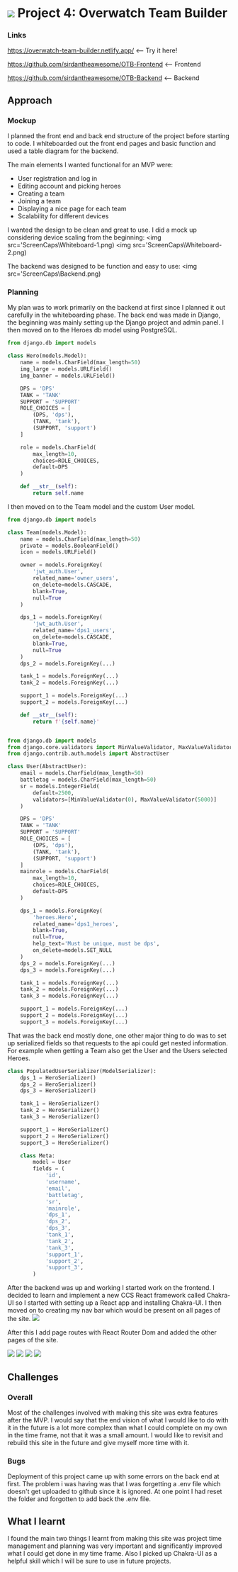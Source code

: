 # <img src='https://ga-dash.s3.amazonaws.com/production/assets/logo-9f88ae6c9c3871690e33280fcf557f33.png'> Project 4: Overwatch Team Builder

### Links

https://overwatch-team-builder.netlify.app/ <-- Try it here!

https://github.com/sirdantheawesome/OTB-Frontend <-- Frontend

https://github.com/sirdantheawesome/OTB-Backend <-- Backend

## Approach

### Mockup

I planned the front end and back end structure of the project before starting to code. I whiteboarded out the front end pages and basic function and used a table diagram for the backend.

The main elements I wanted functional for an MVP were:

- User registration and log in
- Editing account and picking heroes
- Creating a team
- Joining a team
- Displaying a nice page for each team
- Scalability for different devices

I wanted the design to be clean and great to use. I did a mock up considering device scaling from the beginning:
<img src='ScreenCaps\Whiteboard-1.png)
<img src='ScreenCaps\Whiteboard-2.png)

The backend was designed to be function and easy to use:
<img src='ScreenCaps\Backend.png)

### Planning

My plan was to work primarily on the backend at first since I planned it out carefully in the whiteboarding phase. The back end was made in Django, the beginning was mainly setting up the Django project and admin panel. I then moved on to the Heroes db model using PostgreSQL.

```py
from django.db import models

class Hero(models.Model):
    name = models.CharField(max_length=50)
    img_large = models.URLField()
    img_banner = models.URLField()

    DPS = 'DPS'
    TANK = 'TANK'
    SUPPORT = 'SUPPORT'
    ROLE_CHOICES = [
        (DPS, 'dps'),
        (TANK, 'tank'),
        (SUPPORT, 'support')
    ]

    role = models.CharField(
        max_length=10,
        choices=ROLE_CHOICES,
        default=DPS
    )

    def __str__(self):
        return self.name

```

I then moved on to the Team model and the custom User model.

```py
from django.db import models

class Team(models.Model):
    name = models.CharField(max_length=50)
    private = models.BooleanField()
    icon = models.URLField()

    owner = models.ForeignKey(
        'jwt_auth.User',
        related_name='owner_users',
        on_delete=models.CASCADE,
        blank=True,
        null=True
    )

    dps_1 = models.ForeignKey(
        'jwt_auth.User',
        related_name='dps1_users',
        on_delete=models.CASCADE,
        blank=True,
        null=True
    )
    dps_2 = models.ForeignKey(...)

    tank_1 = models.ForeignKey(...)
    tank_2 = models.ForeignKey(...)

    support_1 = models.ForeignKey(...)
    support_2 = models.ForeignKey(...)

    def __str__(self):
        return f'{self.name}'

```

```py

from django.db import models
from django.core.validators import MinValueValidator, MaxValueValidator
from django.contrib.auth.models import AbstractUser

class User(AbstractUser):
    email = models.CharField(max_length=50)
    battletag = models.CharField(max_length=50)
    sr = models.IntegerField(
        default=2500,
        validators=[MinValueValidator(0), MaxValueValidator(5000)]
    )

    DPS = 'DPS'
    TANK = 'TANK'
    SUPPORT = 'SUPPORT'
    ROLE_CHOICES = [
        (DPS, 'dps'),
        (TANK, 'tank'),
        (SUPPORT, 'support')
    ]
    mainrole = models.CharField(
        max_length=10,
        choices=ROLE_CHOICES,
        default=DPS
    )

    dps_1 = models.ForeignKey(
        'heroes.Hero',
        related_name='dps1_heroes',
        blank=True,
        null=True,
        help_text='Must be unique, must be dps',
        on_delete=models.SET_NULL
    )
    dps_2 = models.ForeignKey(...)
    dps_3 = models.ForeignKey(...)

    tank_1 = models.ForeignKey(...)
    tank_2 = models.ForeignKey(...)
    tank_3 = models.ForeignKey(...)

    support_1 = models.ForeignKey(...)
    support_2 = models.ForeignKey(...)
    support_3 = models.ForeignKey(...)

```

That was the back end mostly done, one other major thing to do was to set up serialized fields so that requests to the api could get nested information. For example when getting a Team also get the User and the Users selected Heroes.

```py
class PopulatedUserSerializer(ModelSerializer):
    dps_1 = HeroSerializer()
    dps_2 = HeroSerializer()
    dps_3 = HeroSerializer()

    tank_1 = HeroSerializer()
    tank_2 = HeroSerializer()
    tank_3 = HeroSerializer()

    support_1 = HeroSerializer()
    support_2 = HeroSerializer()
    support_3 = HeroSerializer()

    class Meta:
        model = User
        fields = (
            'id',
            'username',
            'email',
            'battletag',
            'sr',
            'mainrole',
            'dps_1',
            'dps_2',
            'dps_3',
            'tank_1',
            'tank_2',
            'tank_3',
            'support_1',
            'support_2',
            'support_3',
        )
```

After the backend was up and working I started work on the frontend. I decided to learn and implement a new CCS React framework called Chakra-UI so I started with setting up a React app and installing Chakra-UI. I then moved on to creating my nav bar which would be present on all pages of the site.
<img src='ScreenCaps\NavBar.png'>

After this I add page routes with React Router Dom and added the other pages of the site.

<img src='ScreenCaps\Profile-Page.png'>
<img src='ScreenCaps\Register-Page.png'>
<img src='ScreenCaps\Team-Page.png'>
<img src='ScreenCaps\Teams-Page.png'>

## Challenges

### Overall

Most of the challenges involved with making this site was extra features after the MVP. I would say that the end vision of what I would like to do with it in the future is a lot more complex than what I could complete on my own in the time frame, not that it was a small amount. I would like to revisit and rebuild this site in the future and give myself more time with it.

### Bugs

Deployment of this project came up with some errors on the back end at first. The problem i was having was that I was forgetting a .env file which doesn't get uploaded to github since it is ignored. At one point I had reset the folder and forgotten to add back the .env file.

## What I learnt

I found the main two things I learnt from making this site was project time management and planning was very important and significantly improved what I could get done in my time frame. Also I picked up Chakra-UI as a helpful skill which I will be sure to use in future projects.
